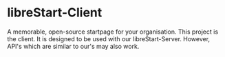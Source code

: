 # libreStart-Client
A memorable, open-source startpage for your organisation. This project is the client. It is designed to be used with our libreStart-Server. However, API's which are similar to our's may also work.
